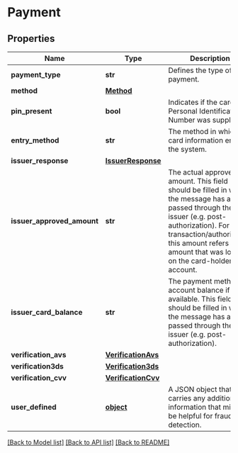 # Payment

## Properties
Name | Type | Description | Notes
------------ | ------------- | ------------- | -------------
**payment_type** | **str** | Defines the type of the payment. | 
**method** | [**Method**](Method.md) |  | 
**pin_present** | **bool** | Indicates if the cards Personal Identification Number was supplied. | 
**entry_method** | **str** | The method in which the card information entered the system. | 
**issuer_response** | [**IssuerResponse**](IssuerResponse.md) |  | [optional] 
**issuer_approved_amount** | **str** | The actual approved amount. This field should be filled in when the message has already passed through the issuer (e.g. post-authorization). For transaction/authorization this amount refers to the amount that was locked on the card-holders account. | [optional] 
**issuer_card_balance** | **str** | The payment methods account balance if available. This field should be filled in when the message has already passed through the issuer (e.g. post-authorization). | [optional] 
**verification_avs** | [**VerificationAvs**](VerificationAvs.md) |  | [optional] 
**verification3ds** | [**Verification3ds**](Verification3ds.md) |  | [optional] 
**verification_cvv** | [**VerificationCvv**](VerificationCvv.md) |  | [optional] 
**user_defined** | [**object**](.md) | A JSON object that carries any additional information that might be helpful for fraud detection. | [optional] 

[[Back to Model list]](../README.md#documentation-for-models) [[Back to API list]](../README.md#documentation-for-api-endpoints) [[Back to README]](../README.md)


